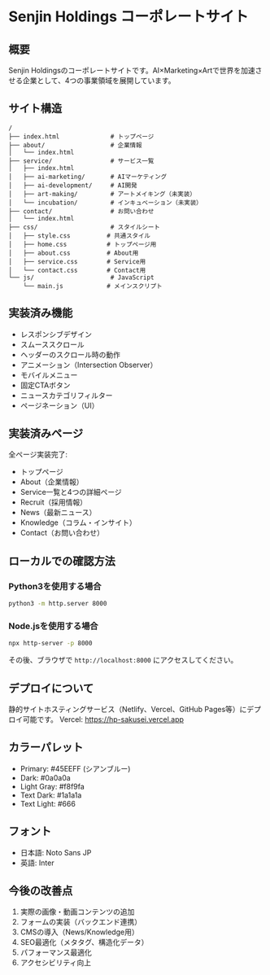 # Senjin Holdings コーポレートサイト

## 概要
Senjin Holdingsのコーポレートサイトです。AI×Marketing×Artで世界を加速させる企業として、4つの事業領域を展開しています。

## サイト構造
```
/
├── index.html              # トップページ
├── about/                  # 企業情報
│   └── index.html
├── service/                # サービス一覧
│   ├── index.html
│   ├── ai-marketing/       # AIマーケティング
│   ├── ai-development/     # AI開発
│   ├── art-making/         # アートメイキング（未実装）
│   └── incubation/         # インキュベーション（未実装）
├── contact/                # お問い合わせ
│   └── index.html
├── css/                    # スタイルシート
│   ├── style.css          # 共通スタイル
│   ├── home.css           # トップページ用
│   ├── about.css          # About用
│   ├── service.css        # Service用
│   └── contact.css        # Contact用
└── js/                     # JavaScript
    └── main.js            # メインスクリプト
```

## 実装済み機能
- レスポンシブデザイン
- スムーススクロール
- ヘッダーのスクロール時の動作
- アニメーション（Intersection Observer）
- モバイルメニュー
- 固定CTAボタン
- ニュースカテゴリフィルター
- ページネーション（UI）

## 実装済みページ
全ページ実装完了:
- トップページ
- About（企業情報）
- Service一覧と4つの詳細ページ
- Recruit（採用情報）
- News（最新ニュース）
- Knowledge（コラム・インサイト）
- Contact（お問い合わせ）

## ローカルでの確認方法

### Python3を使用する場合
```bash
python3 -m http.server 8000
```

### Node.jsを使用する場合
```bash
npx http-server -p 8000
```

その後、ブラウザで `http://localhost:8000` にアクセスしてください。

## デプロイについて
静的サイトホスティングサービス（Netlify、Vercel、GitHub Pages等）にデプロイ可能です。
Vercel: https://hp-sakusei.vercel.app

## カラーパレット
- Primary: #45EEFF (シアンブルー)
- Dark: #0a0a0a
- Light Gray: #f8f9fa
- Text Dark: #1a1a1a
- Text Light: #666

## フォント
- 日本語: Noto Sans JP
- 英語: Inter

## 今後の改善点
1. 実際の画像・動画コンテンツの追加
2. フォームの実装（バックエンド連携）
3. CMSの導入（News/Knowledge用）
4. SEO最適化（メタタグ、構造化データ）
5. パフォーマンス最適化
6. アクセシビリティ向上